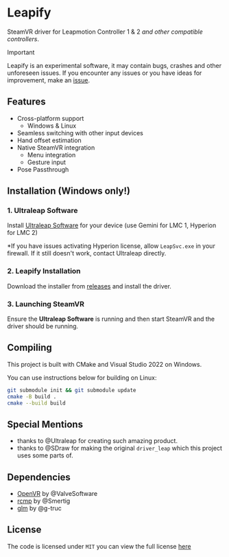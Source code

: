 # Leapify

SteamVR driver for Leapmotion Controller 1 & 2 *and other compatible controllers*.

> [!IMPORTANT]
> Leapify is an experimental software, it may contain bugs, crashes and other unforeseen issues. If you encounter any issues or you have ideas for improvement, make an [issue](https://github.com/Nyabsi/driver_leapify/issues).

## Features

- Cross-platform support
    - Windows & Linux
- Seamless switching with other input devices
- Hand offset estimation
- Native SteamVR integration
    - Menu integration
    - Gesture input
- Pose Passthrough

## Installation (Windows only!)

### 1. Ultraleap Software

Install [Ultraleap Software](https://www.ultraleap.com/downloads/) for your device (use Gemini for LMC 1, Hyperion for LMC 2)

*If you have issues activating Hyperion license, allow `LeapSvc.exe` in your firewall. If it still doesn't work, contact Ultraleap directly.

### 2. Leapify Installation

Download the installer from [releases](https://github.com/Nyabsi/driver_leap/releases) and install the driver.

### 3. Launching SteamVR

Ensure the **Ultraleap Software** is running and then start SteamVR and the driver should be running.

## Compiling

This project is built with CMake and Visual Studio 2022 on Windows.

You can use instructions below for building on Linux:

```sh
git submodule init && git submodule update
cmake -B build .
cmake --build build
```

## Special Mentions

- thanks to @Ultraleap for creating such amazing product.
- thanks to @SDraw for making the original `driver_leap` which this project uses some parts of.

## Dependencies

- [OpenVR](https://github.com/ValveSoftware/openvr) by @ValveSoftware
- [rcmp](https://github.com/Smertig/rcmp) by @Smertig
- [glm](https://github.com/g-truc/glm) by @g-truc

## License

The code is licensed under `MIT` you can view the full license [here](LICENSE)
